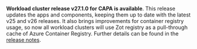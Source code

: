 **Workload cluster release v27.1.0 for CAPA is available**. This release updates the apps and components, keeping them up to date with the latest v25 and v26 releases. It also brings improvements for container registry usage, so now all workload clusters will use Zot registry as a pull-through cache of Azure Container Registry. Further details can be found in the [release notes](https://docs.giantswarm.io/changes/workload-cluster-releases-capa/releases/aws-27.1.0/).